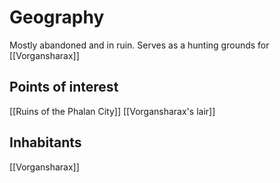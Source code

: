 # Geography
Mostly abandoned and in ruin. Serves as a hunting grounds for [[Vorgansharax]]
## Points of interest
[[Ruins of the Phalan City]]
[[Vorgansharax's lair]]
## Inhabitants
[[Vorgansharax]]